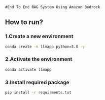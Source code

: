 ```
#End To End RAG System Using Amazon Bedrock
```
## How to run?

### 1.Create a new environment

```bash
conda create -n llmapp python=3.8 -y
```

### 2.Activate the environment

```bash
conda activate llmapp
```

### 3.Install required package

```bash
pip install -r requirments.txt
```